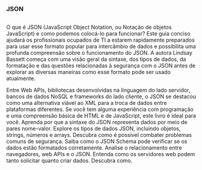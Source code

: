 ##
### JSON
##

O que é JSON (JavaScript Object Notation, ou Notação de objetos JavaScript) e como podemos colocá-lo para funcionar? Este guia conciso ajudará os profissionais ocupados de TI a estarem rapidamente preparados para usar esse formato popular para intercâmbio de dados e possibilita uma profunda compreensão sobre o funcionamento do JSON. A autora Lindsay Bassett começa com uma visão geral da sintaxe, dos tipos de dados, da formatação e das questões relacionadas à segurança com o JSON antes de explorar as diversas maneiras como esse formato pode ser usado atualmente.

Entre Web APIs, bibliotecas desenvolvidas na linguagem do lado servidor, bancos de dados NoSQL e frameworks do lado cliente, o JSON se destacou como uma alternativa viável ao XML para a troca de dados entre plataformas diferentes. Se você tem alguma experiência com programação e uma compreensão básica de HTML e de JavaScript, este livro é ideal para você.
Aprenda por que a sintaxe do JSON representa dados por meio de pares nome-valor.
Explore os tipos de dados JSON, incluindo objetos, strings, números e arrays.
Descubra como é possível combater problemas comuns de segurança.
Saiba como o JSON Schema pode verificar se os dados estão formatados corretamente.
Analise o relacionamento entre navegadores, web APIs e o JSON.
Entenda como os servidores web podem tanto solicitar quanto criar dados.
Descubra como.
